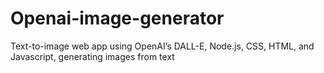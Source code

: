 # Openai-image-generator

Text-to-image web app using OpenAI’s DALL-E, Node.js, CSS, HTML, and Javascript,
generating images from text
